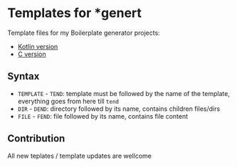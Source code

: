 # Templates for *genert

Template files for my Boilerplate generator projects:
 - [Kotlin version](https://github.com/Neutron17/ktgener) 
 - [C version](https://github.com/Neutron17/cgener)

## Syntax

 - ```TEMPLATE``` - ```TEND```: template must be followed by the name of the template, everything goes from here till ```tend```
 - ```DIR``` - ```DEND```: directory followed by its name, contains children files/dirs
 - ```FILE``` - ```FEND```: file followed by its name, contains file content
 
 ## Contribution
 
 All new teplates / template updates are wellcome

